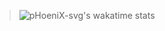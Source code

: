 > ![pHoeniX-svg's wakatime stats](https://github-readme-stats.vercel.app/api/wakatime?username=pHoeniX_svg&text_color=586069&layout=compact&hide_border=true&title_color=0366d6&count_private=true&include_all_commits=true&theme=tokyonight&show_icons=true)

